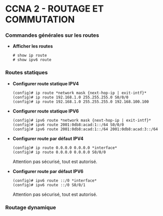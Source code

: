 # CCNA 2 - ROUTAGE ET COMMUTATION

### Commandes générales sur les routes

* **Afficher les routes**
	```
	# show ip route
	# show ipv6 route
	```

### Routes statiques

* **Configurer route statique IPV4**
	```
	(config)# ip route *network mask {next-hop-ip | exit-intf}*
	(config)# ip route 192.168.1.0 255.255.255.0 S0/0/0
	(config)# ip route 192.168.1.0 255.255.255.0 192.168.100.100
	```

* **Configurer route statique IPV6**
	```
	(config)# ipv6 route *network mask {next-hop-ip | exit-intf}*
	(config)# ipv6 route 2001:0db8:acad:1::/64 S0/0/0
	(config)# ipv6 route 2001:0db8:acad:1::/64 2001:0db8:acad:3::/64
	```

* **Configurer route par défaut IPV4**
	```
	(config)# ip route 0.0.0.0 0.0.0.0 *interface*
	(config)# ip route 0.0.0.0 0.0.0.0 S0/0/0
	```
	Attention pas sécurisé, tout est autorisé.

* **Configurer route par défaut IPV6**
	```
	(config)# ipv6 route ::/0 *interface*
	(config)# ipv6 route ::/0 S0/0/1
	```
	Attention pas sécurisé, tout est autorisé.

### Routage dynamique